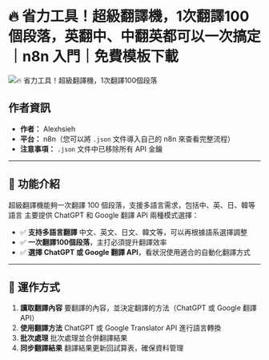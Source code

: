 # 🔥 省力工具！超級翻譯機，1次翻譯100個段落，英翻中、中翻英都可以一次搞定｜n8n 入門｜免費模板下載

![🔥 省力工具！超級翻譯機，1次翻譯100個段落](https://github.com/qwedsazxc78/ai-automation-n8n/blob/main/n8n/7-super-translator-100-batch/cover.png?raw=true)

## 作者資訊

* **作者：** Alexhsieh
* **平台：** n8n（您可以將 `.json` 文件導入自己的 n8n 來查看完整流程）
* **注意事項：** `.json` 文件中已移除所有 API 金鑰

---

## 📌 功能介紹

超級翻譯機能夠一次翻譯 100 個段落，支援多語言需求，包括中、英、日、韓等語言
主要提供 ChatGPT 和 Google 翻譯 API 兩種模式選擇：

* ✅ **支持多語言翻譯** 中文、英文、日文、韓文等，可以再根據語系選擇調整
* ✅ **一次翻譯100個段落**，主打必須提升翻譯效率
* ✅ **選擇 ChatGPT 或 Google 翻譯 API**，看狀況使用適合的自動化翻譯方式

---

## 🔧 運作方式

1. **讀取翻譯內容** 要翻譯的內容，並決定翻譯的方法（ChatGPT 或 Google 翻譯 API）
2. **使用翻譯方法** ChatGPT 或 Google Translator API 進行語言轉換
3. **批次處理** 批次處理並合併翻譯結果
4. **同步翻譯結果** 翻譯結果更新回試算表，確保資料管理
